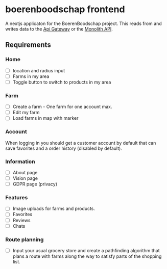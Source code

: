 # boerenboodschap frontend

A nextjs applicaton for the BoerenBoodschap project. This reads from and writes data to the [Api Gateway](https://github.com/boerenboodschap/gateway) or the [Monolith API](https://github.com/boerenboodschap/monolith).

## Requirements

### Home

- [ ] location and radius input
- [ ] Farms in my area
- [ ] Toggle button to switch to products in my area

### Farm

- [ ] Create a farm - One farm for one account max.
- [ ] Edit my farm
- [ ] Load farms in map with marker

### Account

When logging in you should get a customer account by default that can save favorites and a order history (disabled by default).

### Information

- [ ] About page
- [ ] Vision page
- [ ] GDPR page (privacy)

### Features

- [ ] Image uploads for farms and products.
- [ ] Favorites
- [ ] Reviews
- [ ] Chats

### Route planning

- [ ] Input your usual grocery store and create a pathfinding algorithm that plans a route with farms along the way to satisfy parts of the shopping list.
